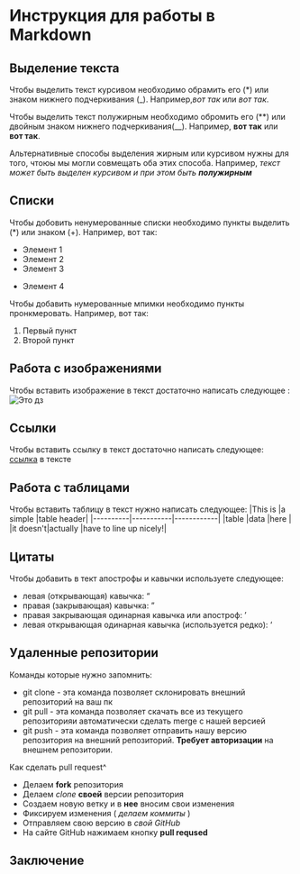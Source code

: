 # Инструкция для работы в Markdown

## Выделение текста

Чтобы выделить текст курсивом необходимо обрамить его (*) или знаком нижнего подчеркивания (_). Например,*вот так* или _вот так_.

Чтобы выделить текст полужирным необходимо обромить его (**) или двойным знаком нижнего подчеркивания(__). Например, **вот так** или __вот так__.

Альтернативные способы выделения жирным или курсивом нужны для того, чтоюы мы могли совмещать оба этих способа. Например, _текст может быть выделен курсивом и при этом быть **полужирным**_

## Списки

Чтобы добовить ненумерованные списки необходимо пункты выделить (*) или знаком (+). Например, вот так:
* Элемент 1
* Элемент 2
* Элемент 3
+ Элемент 4

Чтобы добавить нумерованные мпимки необходимо пункты пронкмеровать. Например, вот так:
1. Первый пункт
2. Второй пункт

## Работа с изображениями 

Чтобы вставить изображение в текст достаточно написать следующее :
![Это дз](%D0%B4%D0%B7.png)

## Ссылки

Чтобы вставить ссылку в текст достаточно написать следующее: 
[ссылка](http://rukeba.com/) в тексте

## Работа с таблицами

Чтобы вставить таблицу в текст нужно написать следующее:
|This is   |a simple   |table header|
|----------|-----------|------------|
|table     |data       |here        |
|it doesn't|actually   |have to line up nicely!|

## Цитаты

Чтобы добавить в тект апострофы и кавычки используете следующее:
* левая (открывающая) кавычка: &#8220;
* правая (закрывающая) кавычка: &#8221;
* правая закрывающая одинарная кавычка или апостроф: &#8217;
* левая открывающая одинарная кавычка (используется редко): &#8216;


## Удаленные репозитории

Команды которые нужно запомнить:
* git clone - эта команда позволяет склонировать внешний репозиторий на ваш пк 
* git pull - эта команда позволяет скачать все из текущего репозиторияи автоматически сделать merge с нашей версией
* git push - эта команда позволяет отправить нашу версию репозитория на внешний репозиторий. **Требует авторизации** на внешнем репозитории.

Как сделать pull request^
* Делаем **fork** репозитория
* Делаем *clone* **своей** версии репозитория
* Создаем новую ветку и в **нее** вносим свои изменения
* Фиксируем изменения ( _делаем коммиты_ )
* Отправляем свою версию в *свой GitHub*
* На сайте GitHub нажимаем кнопку **pull reqused**

## Заключение